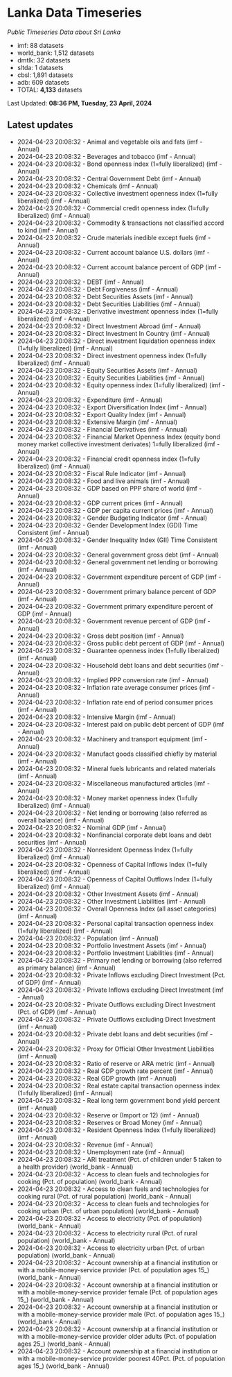 # Lanka Data Timeseries
*Public Timeseries Data about Sri Lanka*

* imf: 88 datasets
* world_bank: 1,512 datasets
* dmtlk: 32 datasets
* sltda: 1 datasets
* cbsl: 1,891 datasets
* adb: 609 datasets
* TOTAL: **4,133** datasets

Last Updated: **08:36 PM, Tuesday, 23 April, 2024**

## Latest updates

* 2024-04-23 20:08:32 - Animal and vegetable oils and fats (imf - Annual)
* 2024-04-23 20:08:32 - Beverages and tobacco (imf - Annual)
* 2024-04-23 20:08:32 - Bond openness index (1=fully liberalized) (imf - Annual)
* 2024-04-23 20:08:32 - Central Government Debt (imf - Annual)
* 2024-04-23 20:08:32 - Chemicals (imf - Annual)
* 2024-04-23 20:08:32 - Collective investment openness index (1=fully liberalized) (imf - Annual)
* 2024-04-23 20:08:32 - Commercial credit openness index (1=fully liberalized) (imf - Annual)
* 2024-04-23 20:08:32 - Commodity & transactions not classified accord to kind (imf - Annual)
* 2024-04-23 20:08:32 - Crude materials inedible except fuels (imf - Annual)
* 2024-04-23 20:08:32 - Current account balance U.S. dollars (imf - Annual)
* 2024-04-23 20:08:32 - Current account balance percent of GDP (imf - Annual)
* 2024-04-23 20:08:32 - DEBT (imf - Annual)
* 2024-04-23 20:08:32 - Debt Forgiveness (imf - Annual)
* 2024-04-23 20:08:32 - Debt Securities Assets (imf - Annual)
* 2024-04-23 20:08:32 - Debt Securities Liabilities (imf - Annual)
* 2024-04-23 20:08:32 - Derivative investment openness index (1=fully liberalized) (imf - Annual)
* 2024-04-23 20:08:32 - Direct Investment Abroad (imf - Annual)
* 2024-04-23 20:08:32 - Direct Investment In Country (imf - Annual)
* 2024-04-23 20:08:32 - Direct investment liquidation openness index (1=fully liberalized) (imf - Annual)
* 2024-04-23 20:08:32 - Direct investment openness index (1=fully liberalized) (imf - Annual)
* 2024-04-23 20:08:32 - Equity Securities Assets (imf - Annual)
* 2024-04-23 20:08:32 - Equity Securities Liabilities (imf - Annual)
* 2024-04-23 20:08:32 - Equity openness index (1=fully liberalized) (imf - Annual)
* 2024-04-23 20:08:32 - Expenditure (imf - Annual)
* 2024-04-23 20:08:32 - Export Diversification Index (imf - Annual)
* 2024-04-23 20:08:32 - Export Quality Index (imf - Annual)
* 2024-04-23 20:08:32 - Extensive Margin (imf - Annual)
* 2024-04-23 20:08:32 - Financial Derivatives (imf - Annual)
* 2024-04-23 20:08:32 - Financial Market Openness Index (equity bond money market collective investment derivates) 1=fully liberalized (imf - Annual)
* 2024-04-23 20:08:32 - Financial credit openness index (1=fully liberalized) (imf - Annual)
* 2024-04-23 20:08:32 - Fiscal Rule Indicator (imf - Annual)
* 2024-04-23 20:08:32 - Food and live animals (imf - Annual)
* 2024-04-23 20:08:32 - GDP based on PPP share of world (imf - Annual)
* 2024-04-23 20:08:32 - GDP current prices (imf - Annual)
* 2024-04-23 20:08:32 - GDP per capita current prices (imf - Annual)
* 2024-04-23 20:08:32 - Gender Budgeting Indicator (imf - Annual)
* 2024-04-23 20:08:32 - Gender Development Index (GDI) Time Consistent (imf - Annual)
* 2024-04-23 20:08:32 - Gender Inequality Index (GII) Time Consistent (imf - Annual)
* 2024-04-23 20:08:32 - General government gross debt (imf - Annual)
* 2024-04-23 20:08:32 - General government net lending or borrowing (imf - Annual)
* 2024-04-23 20:08:32 - Government expenditure percent of GDP (imf - Annual)
* 2024-04-23 20:08:32 - Government primary balance percent of GDP (imf - Annual)
* 2024-04-23 20:08:32 - Government primary expenditure percent of GDP (imf - Annual)
* 2024-04-23 20:08:32 - Government revenue percent of GDP (imf - Annual)
* 2024-04-23 20:08:32 - Gross debt position (imf - Annual)
* 2024-04-23 20:08:32 - Gross public debt percent of GDP (imf - Annual)
* 2024-04-23 20:08:32 - Guarantee openness index (1=fully liberalized) (imf - Annual)
* 2024-04-23 20:08:32 - Household debt loans and debt securities (imf - Annual)
* 2024-04-23 20:08:32 - Implied PPP conversion rate (imf - Annual)
* 2024-04-23 20:08:32 - Inflation rate average consumer prices (imf - Annual)
* 2024-04-23 20:08:32 - Inflation rate end of period consumer prices (imf - Annual)
* 2024-04-23 20:08:32 - Intensive Margin (imf - Annual)
* 2024-04-23 20:08:32 - Interest paid on public debt percent of GDP (imf - Annual)
* 2024-04-23 20:08:32 - Machinery and transport equipment (imf - Annual)
* 2024-04-23 20:08:32 - Manufact goods classified chiefly by material (imf - Annual)
* 2024-04-23 20:08:32 - Mineral fuels lubricants and related materials (imf - Annual)
* 2024-04-23 20:08:32 - Miscellaneous manufactured articles (imf - Annual)
* 2024-04-23 20:08:32 - Money market openness index (1=fully liberalized) (imf - Annual)
* 2024-04-23 20:08:32 - Net lending or borrowing (also referred as overall balance) (imf - Annual)
* 2024-04-23 20:08:32 - Nominal GDP (imf - Annual)
* 2024-04-23 20:08:32 - Nonfinancial corporate debt loans and debt securities (imf - Annual)
* 2024-04-23 20:08:32 - Nonresident Openness Index (1=fully liberalized) (imf - Annual)
* 2024-04-23 20:08:32 - Openness of Capital Inflows Index (1=fully liberalized) (imf - Annual)
* 2024-04-23 20:08:32 - Openness of Capital Outflows Index (1=fully liberalized) (imf - Annual)
* 2024-04-23 20:08:32 - Other Investment Assets (imf - Annual)
* 2024-04-23 20:08:32 - Other Investment Liabilities (imf - Annual)
* 2024-04-23 20:08:32 - Overall Openness Index (all asset categories) (imf - Annual)
* 2024-04-23 20:08:32 - Personal capital transaction openness index (1=fully liberalized) (imf - Annual)
* 2024-04-23 20:08:32 - Population (imf - Annual)
* 2024-04-23 20:08:32 - Portfolio Investment Assets (imf - Annual)
* 2024-04-23 20:08:32 - Portfolio Investment Liabilities (imf - Annual)
* 2024-04-23 20:08:32 - Primary net lending or borrowing (also referred as primary balance) (imf - Annual)
* 2024-04-23 20:08:32 - Private Inflows excluding Direct Investment (Pct. of GDP) (imf - Annual)
* 2024-04-23 20:08:32 - Private Inflows excluding Direct Investment (imf - Annual)
* 2024-04-23 20:08:32 - Private Outflows excluding Direct Investment (Pct. of GDP) (imf - Annual)
* 2024-04-23 20:08:32 - Private Outflows excluding Direct Investment (imf - Annual)
* 2024-04-23 20:08:32 - Private debt loans and debt securities (imf - Annual)
* 2024-04-23 20:08:32 - Proxy for Official Other Investment Liabilities (imf - Annual)
* 2024-04-23 20:08:32 - Ratio of reserve or ARA metric (imf - Annual)
* 2024-04-23 20:08:32 - Real GDP growth rate percent (imf - Annual)
* 2024-04-23 20:08:32 - Real GDP growth (imf - Annual)
* 2024-04-23 20:08:32 - Real estate capital transaction openness index (1=fully liberalized) (imf - Annual)
* 2024-04-23 20:08:32 - Real long term government bond yield percent (imf - Annual)
* 2024-04-23 20:08:32 - Reserve or (Import or 12) (imf - Annual)
* 2024-04-23 20:08:32 - Reserves or Broad Money (imf - Annual)
* 2024-04-23 20:08:32 - Resident Openness Index (1=fully liberalized) (imf - Annual)
* 2024-04-23 20:08:32 - Revenue (imf - Annual)
* 2024-04-23 20:08:32 - Unemployment rate (imf - Annual)
* 2024-04-23 20:08:32 - ARI treatment (Pct. of children under 5 taken to a health provider) (world_bank - Annual)
* 2024-04-23 20:08:32 - Access to clean fuels and technologies for cooking (Pct. of population) (world_bank - Annual)
* 2024-04-23 20:08:32 - Access to clean fuels and technologies for cooking rural (Pct. of rural population) (world_bank - Annual)
* 2024-04-23 20:08:32 - Access to clean fuels and technologies for cooking urban (Pct. of urban population) (world_bank - Annual)
* 2024-04-23 20:08:32 - Access to electricity (Pct. of population) (world_bank - Annual)
* 2024-04-23 20:08:32 - Access to electricity rural (Pct. of rural population) (world_bank - Annual)
* 2024-04-23 20:08:32 - Access to electricity urban (Pct. of urban population) (world_bank - Annual)
* 2024-04-23 20:08:32 - Account ownership at a financial institution or with a mobile-money-service provider (Pct. of population ages 15_) (world_bank - Annual)
* 2024-04-23 20:08:32 - Account ownership at a financial institution or with a mobile-money-service provider female (Pct. of population ages 15_) (world_bank - Annual)
* 2024-04-23 20:08:32 - Account ownership at a financial institution or with a mobile-money-service provider male (Pct. of population ages 15_) (world_bank - Annual)
* 2024-04-23 20:08:32 - Account ownership at a financial institution or with a mobile-money-service provider older adults (Pct. of population ages 25_) (world_bank - Annual)
* 2024-04-23 20:08:32 - Account ownership at a financial institution or with a mobile-money-service provider poorest 40Pct. (Pct. of population ages 15_) (world_bank - Annual)